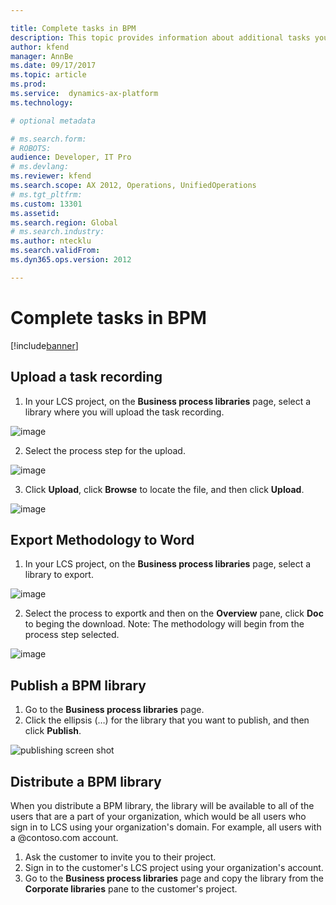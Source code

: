 ```yaml
---

title: Complete tasks in BPM
description: This topic provides information about additional tasks you can complete in BPM including publishing, exporting, and distributing.
author: kfend
manager: AnnBe
ms.date: 09/17/2017
ms.topic: article
ms.prod: 
ms.service:  dynamics-ax-platform
ms.technology: 

# optional metadata

# ms.search.form: 
# ROBOTS: 
audience: Developer, IT Pro
# ms.devlang: 
ms.reviewer: kfend
ms.search.scope: AX 2012, Operations, UnifiedOperations
# ms.tgt_pltfrm: 
ms.custom: 13301
ms.assetid: 
ms.search.region: Global
# ms.search.industry: 
ms.author: ntecklu
ms.search.validFrom: 
ms.dyn365.ops.version: 2012

---
```


# Complete tasks in BPM

[!include[banner](../includes/banner.md)]

## Upload a task recording

1.  In your LCS project, on the **Business process libraries** page, select a library where you will upload the task recording.

![image](https://github.com/ntecklu/Dynamics-365-Operations/blob/nahva-bpm-overview/dev-itpro/lifecycle-services/media/choose%20library.PNG "image")

2.  Select the process step for the upload. 

![image](https://github.com/ntecklu/Dynamics-365-Operations/blob/nahva-bpm-overview/dev-itpro/lifecycle-services/media/select%20upload.PNG "image")

3.  Click **Upload**, click **Browse** to locate the file, and then click **Upload**.

![image](https://github.com/ntecklu/Dynamics-365-Operations/blob/nahva-bpm-overview/dev-itpro/lifecycle-services/media/upload.PNG "image")

## Export Methodology to Word

1. In your LCS project, on the **Business process libraries** page, select a library to export.

![image](https://github.com/ntecklu/Dynamics-365-Operations/blob/nahva-bpm-overview/dev-itpro/lifecycle-services/media/choose%20library.PNG "image")

2.  Select the process to exportk and then on the **Overview** pane, click **Doc** to beging the download.
Note: The methodology will begin from the process step selected.

![image](https://github.com/ntecklu/Dynamics-365-Operations/blob/nahva-bpm-overview/dev-itpro/lifecycle-services/media/select%20process.PNG "image")

## Publish a BPM library

  1. Go to the **Business process libraries** page.
  2. Click the ellipsis (…) for the library that you want to publish, and then click **Publish**.
  
![publishing screen shot]( https://github.com/ntecklu/Dynamics-365-Operations/blob/nahva-bpm-overview/dev-itpro/lifecycle-services/media/PUB_DIS.png "Publishing Screen Shot")

## Distribute a BPM library

When you distribute a BPM library, the library will be available to all of the users that are a part of your organization, which would be all users who sign in to LCS using your organization's domain. For example, all users with a @contoso.com account.

  1. Ask the customer to invite you to their project.
  2. Sign in to the customer's LCS project using your organization's account.
  3. Go to the **Business process libraries** page and copy the library from the **Corporate libraries** pane to the customer's project.

